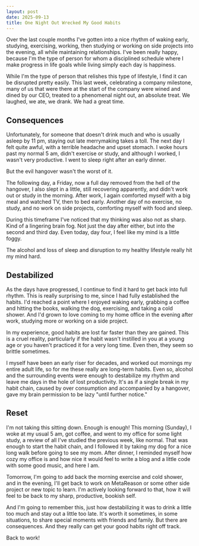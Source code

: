 ```yaml
---
layout: post
date: 2025-09-13
title: One Night Out Wrecked My Good Habits
---
```


Over the last couple months I've gotten into a nice rhythm of waking early, studying, exercising, working, then studying or working on side projects into the evening, all while maintaining relationships. I've been really happy, because I'm the type of person for whom a disciplined schedule where I make progress in life goals while living simply each day is happiness. 

While I'm the type of person that relishes this type of lifestyle, I find it can be disrupted pretty easily. This last week, celebrating a company milestone, many of us that were there at the start of the company were wined and dined by our CEO, treated to a phenomenal night out, an absolute treat. We laughed, we ate, we drank. We had a great time. 

## Consequences

Unfortunately, for someone that doesn't drink much and who is usually asleep by 11 pm, staying out late merrymaking takes a toll. The next day I felt quite awful, with a terrible headache and upset stomach. I woke hours past my normal 5 am, didn't exercise or study, and although I worked, I wasn't very productive. I went to sleep right after an early dinner. 

But the evil hangover wasn't the worst of it. 

The following day, a Friday, now a full day removed from the hell of the hangover, I also slept in a little, still recovering apparently, and didn't work out or study in the morning. After work, I again comforted myself with a big meal and watched TV, then to bed early. Another day of no exercise, no study, and no work on side projects, comforting myself with food and sleep. 

During this timeframe I've noticed that my thinking was also not as sharp. Kind of a lingering brain fog. Not just the day after either, but into the second and third day. Even today, day four, I feel like my mind is a little foggy. 

The alcohol and loss of sleep and disruption to my healthy lifestyle really hit my mind hard.

## Destabilized

As the days have progressed, I continue to find it hard to get back into full rhythm. This is really surprising to me, since I had fully established the habits. I'd reached a point where I enjoyed waking early, grabbing a coffee and hitting the books, walking the dog, exercising, and taking a cold shower. And I'd grown to love coming to my home office in the evening after work, studying more or working on a side project. 

In my experience, good habits are lost far faster than they are gained. This is a cruel reality, particularly if the habit wasn't instilled in you at a young age or you haven't practiced it for a very long time. Even then, they seem so brittle sometimes.

I myself have been an early riser for decades, and worked out mornings my entire adult life, so for me these really are long-term habits. Even so, alcohol and the surrounding events were enough to destabilize my rhythm and leave me days in the hole of lost productivity. It's as if a single break in my habit chain, caused by over consumption and accompanied by a hangover, gave my brain permission to be lazy "until further notice."

## Reset

I'm not taking this sitting down. Enough is enough! This morning (Sunday), I woke at my usual 5 am, got coffee, and went to my office for some light study, a review of all I've studied the previous week, like normal. That was enough to start the habit chain, and I followed it by taking my dog for a nice long walk before going to see my mom. After dinner, I reminded myself how cozy my office is and how nice it would feel to write a blog and a little code with some good music, and here I am. 

Tomorrow, I'm going to add back the morning exercise and cold shower, and in the evening, I'll get back to work on MetaReason or some other side project or new topic to learn. I'm actively looking forward to that, how it will feel to be back to my sharp, productive, bookish self. 

And I'm going to remember this, just how destabilizing it was to drink a little too much and stay out a little too late. It's worth it sometimes, in some situations, to share special moments with friends and family. But there are consequences. And they really can get your good habits right off track. 

Back to work!